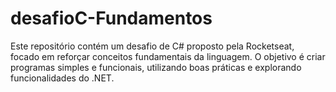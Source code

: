 # desafioC-Fundamentos
Este repositório contém um desafio de C# proposto pela Rocketseat, focado em reforçar conceitos fundamentais da linguagem. O objetivo é criar programas simples e funcionais, utilizando boas práticas e explorando funcionalidades do .NET.
